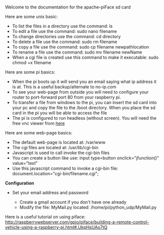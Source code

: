 Welcome to the documentation for the apache-piFace sd card
<p>
Here are some unix basic:
<ul>
  <li>To list the files in a directory use the command: ls </li>
  <li>To edit a file use the command: sudo nano filename</li>
  <li>To change directories use the command: cd directory</li>
  <li>To delete a file use the command: sudo rm filename</li>
  <li>To copy a file use the command: sudo cp filename newpathlocation</li>
  <li>To rename a file use the command: sudo mv filename newName</li>
  <li>When a cgi file is created use this command to make it executable: sudo chmod +x filename </li>
</ul>


Here are some pi basics:
<ul>
  <li>When the pi boots up it will send you an email saying what ip address it is at.  This is a useful backup/alternate to no-ip.com</li>
  <li>To see your web-page from outside you will need to configure your router to port-forward port 80 from your raspberry pi.</li>  
  <li>To transfer a file from windows to the pi, you can insert the sd card into your pc and copy the file to the /boot directory.  When you place the sd card in the pi you will be able to access the file</li>
  <li>The pi is configured to run headless (without screen).  You will need the free vnc viewer from <a href="http://www.tightvnc.com/download.php">here</a></li>
</ul>

Here are some web-page basics:
<ul>
  <li>The default web-page is located at: /var/www</li>
  <li>The cgi files are located at: /usr/lib/cgi-bin</li>
  <li>Javascript is used to call invoke the cgi-bin files</li>
  <li>You can create a button like use: input type=button onclick="jfunction()" value="text" </li>
  <li>Use this javascript command to invoke a cgi-bin file: document.location="cgi-bin/filename.cgi";</li>
</ul>


<b>Configuration</b><br>
<ul>
<li>Set your email address and password</li>
   <ul>
      <li>Create a gmail account if you don't have one already</li>
      <li>Modify the file: MyMail.py located: /home/pi/python_udp/MyMail.py</li>
   </ul>
</ul>

Here is a useful tutorial on using piface: <a href="http://raspberrywebserver.com/gpio/piface/building-a-remote-control-vehicle-using-a-raspberry-pi.html#.UkpHsUAo7tQ">http://raspberrywebserver.com/gpio/piface/building-a-remote-control-vehicle-using-a-raspberry-pi.html#.UkpHsUAo7tQ</a>